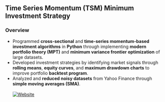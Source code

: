## Time Series Momentum (TSM) Minimum Investment Strategy
### Overview
- Programmed **cross-sectional** and **time-series momentum-based investment algorithms** in **Python** through implementing **modern portfolio theory (MPT)** and **minimum variance frontier optimization** of large datasets. 
- Developed investment strategies by identifying market signals through **rolling means**, **equity curves**, and **maximum drawdown charts** to improve portfolio **backtest program**.
- Analyzed and **reduced noisy datasets** from Yahoo Finance through **simple moving averages (SMA)**.
<br /><br />[![Website](https://img.shields.io/badge/-Website-green)](https://tsm-min.herokuapp.com)
